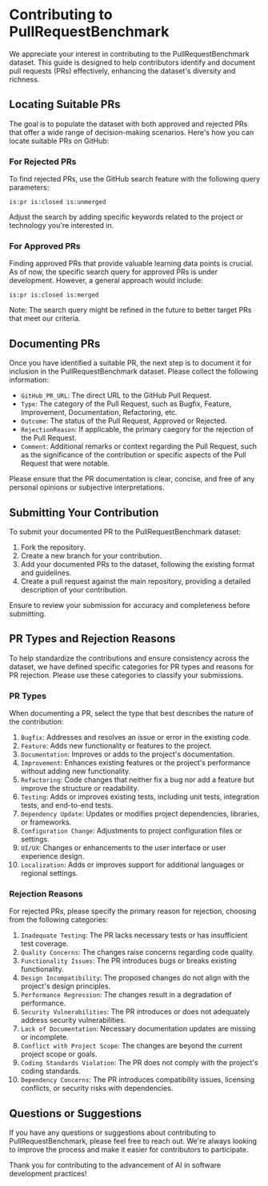 # Contributing to PullRequestBenchmark

We appreciate your interest in contributing to the PullRequestBenchmark dataset. This guide is designed to help contributors identify and document pull requests (PRs) effectively, enhancing the dataset's diversity and richness.

## Locating Suitable PRs

The goal is to populate the dataset with both approved and rejected PRs that offer a wide range of decision-making scenarios. Here's how you can locate suitable PRs on GitHub:

### For Rejected PRs

To find rejected PRs, use the GitHub search feature with the following query parameters:

```
is:pr is:closed is:unmerged
```

Adjust the search by adding specific keywords related to the project or technology you're interested in.

### For Approved PRs

Finding approved PRs that provide valuable learning data points is crucial. As of now, the specific search query for approved PRs is under development. However, a general approach would include:

```
is:pr is:closed is:merged 
```

Note: The search query might be refined in the future to better target PRs that meet our criteria.

## Documenting PRs

Once you have identified a suitable PR, the next step is to document it for inclusion in the PullRequestBenchmark dataset. Please collect the following information:

- `GitHub_PR_URL`: The direct URL to the GitHub Pull Request.
- `Type`: The category of the Pull Request, such as Bugfix, Feature, Improvement, Documentation, Refactoring, etc.
- `Outcome`: The status of the Pull Request, Approved or Rejected.
- `RejectionReason`: If applicable, the primary caegory for the rejection of the Pull Request.
- `Comment`: Additional remarks or context regarding the Pull Request, such as the significance of the contribution or specific aspects of the Pull Request that were notable.

Please ensure that the PR documentation is clear, concise, and free of any personal opinions or subjective interpretations.

## Submitting Your Contribution

To submit your documented PR to the PullRequestBenchmark dataset:

1. Fork the repository.
2. Create a new branch for your contribution.
3. Add your documented PRs to the dataset, following the existing format and guidelines.
4. Create a pull request against the main repository, providing a detailed description of your contribution.

Ensure to review your submission for accuracy and completeness before submitting.

## PR Types and Rejection Reasons

To help standardize the contributions and ensure consistency across the dataset, we have defined specific categories for PR types and reasons for PR rejection. Please use these categories to classify your submissions.

### PR Types

When documenting a PR, select the type that best describes the nature of the contribution:

1. `Bugfix`: Addresses and resolves an issue or error in the existing code.
2. `Feature`: Adds new functionality or features to the project.
3. `Documentation`: Improves or adds to the project's documentation.
4. `Improvement`: Enhances existing features or the project's performance without adding new functionality.
5. `Refactoring`: Code changes that neither fix a bug nor add a feature but improve the structure or readability.
6. `Testing`: Adds or improves existing tests, including unit tests, integration tests, and end-to-end tests.
7. `Dependency Update`: Updates or modifies project dependencies, libraries, or frameworks.
8. `Configuration Change`: Adjustments to project configuration files or settings.
9. `UI/UX`: Changes or enhancements to the user interface or user experience design.
10. `Localization`: Adds or improves support for additional languages or regional settings.

### Rejection Reasons

For rejected PRs, please specify the primary reason for rejection, choosing from the following categories:

1. `Inadequate Testing`: The PR lacks necessary tests or has insufficient test coverage.
2. `Quality Concerns`: The changes raise concerns regarding code quality.
3. `Functionality Issues`: The PR introduces bugs or breaks existing functionality.
4. `Design Incompatibility`: The proposed changes do not align with the project's design principles.
5. `Performance Regression`: The changes result in a degradation of performance.
6. `Security Vulnerabilities`: The PR introduces or does not adequately address security vulnerabilities.
7. `Lack of Documentation`: Necessary documentation updates are missing or incomplete.
8. `Conflict with Project Scope`: The changes are beyond the current project scope or goals.
9. `Coding Standards Violation`: The PR does not comply with the project's coding standards.
10. `Dependency Concerns`: The PR introduces compatibility issues, licensing conflicts, or security risks with dependencies.

## Questions or Suggestions

If you have any questions or suggestions about contributing to PullRequestBenchmark, please feel free to reach out. We're always looking to improve the process and make it easier for contributors to participate.

Thank you for contributing to the advancement of AI in software development practices!
